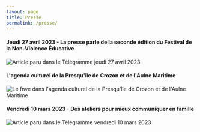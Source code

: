 ```yaml
---
layout: page
title: Presse
permalink: /presse/
---
```

<h4>Jeudi 27 avril 2023 - La presse parle de la seconde édition du Festival de la Non-Violence Éducative</h4>
<img class="fit-picture" src="../../../assets/img/article-telegramme-festival.jpg"
     alt="Article paru dans le Télégramme jeudi 27 avril 2023">

<h4>L'agenda culturel de la Presqu'île de Crozon et de l'Aulne Maritime</h4>
<img class="fit-picture" src="../../../assets/img/AgendaCulturel_2023.jpg"
     alt="Le fnve dans l'agenda culturel de la Presqu'île de Crozon et de l'Aulne Maritime">

<h4>Vendredi 10 mars 2023 - Des ateliers pour mieux communiquer en famille</h4>
<img class="fit-picture" src="../../../assets/img/telegramme_10_03_2023.jpg"
     alt="Article paru dans le Télégramme vendredi 10 mars 2023">



<!-- This is the base Jekyll theme. You can find out more info about customizing your Jekyll theme, as well as basic Jekyll usage documentation at [jekyllrb.com](https://jekyllrb.com/)

You can find the source code for Minima at GitHub:
[jekyll][jekyll-organization] /
[minima](https://github.com/jekyll/minima)

You can find the source code for Jekyll at GitHub:
[jekyll][jekyll-organization] /
[jekyll](https://github.com/jekyll/jekyll)


[jekyll-organization]: https://github.com/jekyll 
-->
